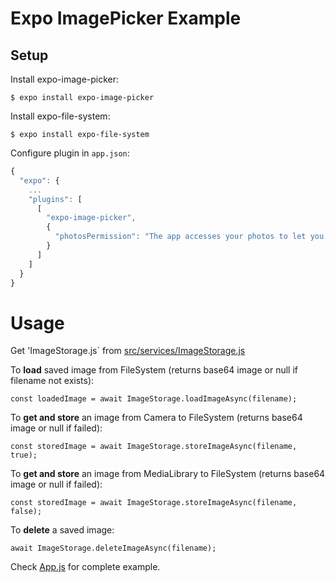 # Expo ImagePicker Example

## Setup

Install expo-image-picker:

`$ expo install expo-image-picker`

Install expo-file-system:

`$ expo install expo-file-system`

Configure plugin in `app.json`:

```js
{
  "expo": {
    ...
    "plugins": [
      [
        "expo-image-picker",
        {
          "photosPermission": "The app accesses your photos to let you share them with your friends."
        }
      ]
    ]
  }
}
```

# Usage

Get 'ImageStorage.js` from [src/services/ImageStorage.js](src/services/ImageStorage.js)

To **load** saved image from FileSystem (returns base64 image or null if filename not exists):

`const loadedImage = await ImageStorage.loadImageAsync(filename);`

To **get and store** an image from Camera to FileSystem (returns base64 image or null if failed):

`const storedImage = await ImageStorage.storeImageAsync(filename, true);`

To **get and store** an image from MediaLibrary to FileSystem (returns base64 image or null if failed):

`const storedImage = await ImageStorage.storeImageAsync(filename, false);`

To **delete** a saved image:

`await ImageStorage.deleteImageAsync(filename);`

Check [App.js](App.js) for complete example.
